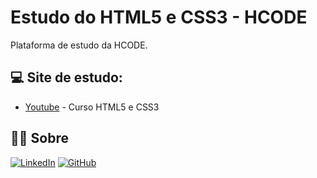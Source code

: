 # Estudo do HTML5 e CSS3 - HCODE
Plataforma de estudo da HCODE. 


## 💻 Site de estudo:
- [Youtube](https://www.youtube.com/watch?v=Ac0S0m4w824&list=PL-u8JWLN6xau0QpzuOTeTI954SsIGEsVA) - Curso HTML5 e CSS3


## 👨‍💻 Sobre

[![LinkedIn](https://img.shields.io/badge/LinkedIn-blue?style=for-the-badge&logo=linkedin&logoColor=white)](https://www.linkedin.com/in/flavioalessandropereira/)
[![GitHub](https://img.shields.io/badge/github-black?style=for-the-badge&logo=github&logoColor=white)](https://github.com/flavioalessandropereira)
